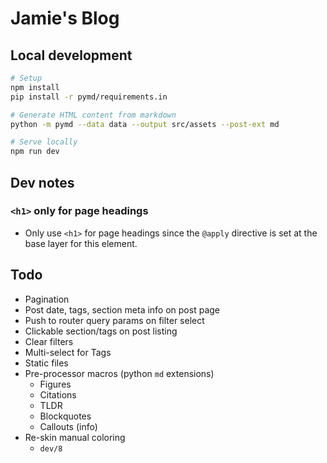 # Jamie's Blog

## Local development

``` bash
# Setup
npm install
pip install -r pymd/requirements.in

# Generate HTML content from markdown
python -m pymd --data data --output src/assets --post-ext md

# Serve locally
npm run dev
```


## Dev notes


### `<h1>` only for page headings

- Only use `<h1>` for page headings since the `@apply` directive is set at the base layer for this element.

## Todo

- Pagination
- Post date, tags, section meta info on post page
- Push to router query params on filter select
- Clickable section/tags on post listing
- Clear filters
- Multi-select for Tags
- Static files
- Pre-processor macros (python `md` extensions)
    - Figures
    - Citations
    - TLDR
    - Blockquotes
    - Callouts (info)
- Re-skin manual coloring
    - `dev/8`